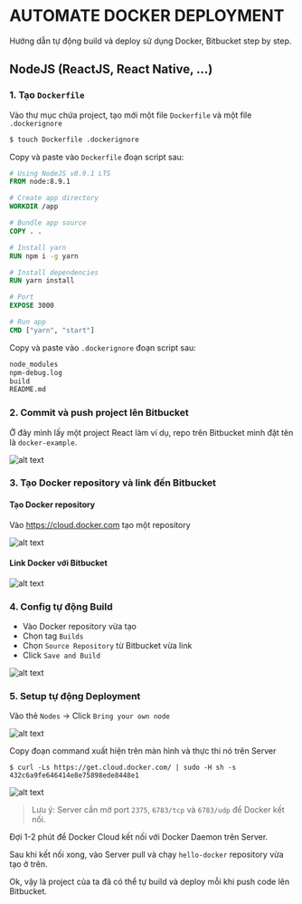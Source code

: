 # AUTOMATE DOCKER DEPLOYMENT

Hướng dẫn tự động build và deploy sử dụng Docker, Bitbucket step by step.

## NodeJS (ReactJS, React Native, ...)

### 1. Tạo `Dockerfile`
Vào thư mục chứa project, tạo mới một file `Dockerfile` và một file `.dockerignore`
```sh
$ touch Dockerfile .dockerignore
```

Copy và paste vào `Dockerfile` đoạn script sau:

```dockerfile
# Using NodeJS v8.9.1 LTS
FROM node:8.9.1

# Create app directory
WORKDIR /app

# Bundle app source
COPY . .

# Install yarn
RUN npm i -g yarn

# Install dependencies
RUN yarn install

# Port
EXPOSE 3000

# Run app
CMD ["yarn", "start"]
```

Copy và paste vào `.dockerignore` đoạn script sau:

```dockerfile
node_modules
npm-debug.log
build
README.md
```

### 2. Commit và push project lên Bitbucket
Ở đây mình lấy một project React làm ví dụ, repo trên Bitbucket mình đặt tên là `docker-example`.

![alt text](https://i.imgur.com/K2aXHsM.png)

### 3. Tạo Docker repository và link đến Bitbucket
#### Tạo Docker repository

Vào https://cloud.docker.com tạo một repository

![alt text](https://i.imgur.com/BXFK6qQ.png)

#### Link Docker với Bitbucket

![alt text](https://i.imgur.com/gIp69XH.png)

### 4. Config tự động Build
- Vào Docker repository vừa tạo
- Chọn tag `Builds`
- Chọn `Source Repository` từ Bitbucket vừa link
- Click `Save and Build`

![alt text](https://i.imgur.com/9O3E5NY.png)

### 5. Setup tự động Deployment
Vào thẻ `Nodes` -> Click `Bring your own node`

![alt text](https://i.imgur.com/18lQYhj.png)

Copy đoạn command xuất hiện trên màn hình và thực thi nó trên Server
```
$ curl -Ls https://get.cloud.docker.com/ | sudo -H sh -s 432c6a9fe646414e8e75898ede8448e1
```
![alt text](https://i.imgur.com/nUZimey.png)

> Lưu ý: Server cần mở port `2375`, `6783/tcp` và `6783/udp` để Docker kết nối.

Đợi 1-2 phút để Docker Cloud kết nối với Docker Daemon trên Server.

Sau khi kết nối xong, vào Server pull và chạy `hello-docker` repository vừa tạo ở trên.


Ok, vậy là project của ta đã có thể tự build và deploy mỗi khi push code lên Bitbucket.